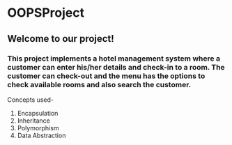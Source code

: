 # OOPSProject
## Welcome to our project!
### This project implements a hotel management system where a customer can enter his/her details and check-in to a room. The customer can check-out and the menu has the options to check available rooms and also search the customer.
Concepts used-
  1. Encapsulation
  2. Inheritance
  3. Polymorphism
  4. Data Abstraction
